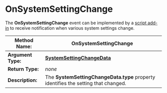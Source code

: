 # OnSystemSettingChange

The **OnSystemSettingChange** event can be implemented by a [script add-in](/Manual/scripting/script_add-ins/RAEDME.md) to receive notification when various system settings change.

| **Method Name:** | OnSystemSettingChange |
| --- | --- |
| **Argument Type:** | **[SystemSettingChangeData](../scripting_objects/systemsettingchangedata.md)** |
| **Return Type:** | *none* |
| **Description:** | The **SystemSettingChangeData.type** property identifies the setting that changed. |

